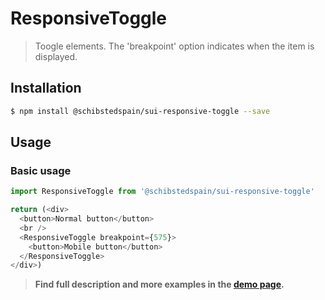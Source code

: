 # ResponsiveToggle

> Toogle elements. The 'breakpoint' option indicates when the item is displayed.

<!-- ![](./assets/preview.png) -->

## Installation

```sh
$ npm install @schibstedspain/sui-responsive-toggle --save
```

## Usage

### Basic usage
```js
import ResponsiveToggle from '@schibstedspain/sui-responsive-toggle'

return (<div>
  <button>Normal button</button>
  <br />
  <ResponsiveToggle breakpoint={575}>
    <button>Mobile button</button>
  </ResponsiveToggle>
</div>)

```


> **Find full description and more examples in the [demo page](#).**
